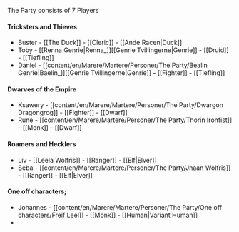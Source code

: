 The Party consists of 7 Players

#### Tricksters and Thieves
- Buster - [[The Duck]] - [[Cleric]] - [[Ande Racen|Duck]]
- Toby - [[Renna Genrie|Renna_]][[Genrie Tvillingerne|Genrie]] - [[Druid]] - [[Tiefling]]
- Daniel - [[content/en/Marere/Martere/Personer/The Party/Bealin Genrie|Baelin_]][[Genrie Tvillingerne|Genrie]] - [[Fighter]] - [[Tiefling]]

#### Dwarves of the Empire
- Ksawery - [[content/en/Marere/Martere/Personer/The Party/Dwargon Dragongrog]] - [[Fighter]] - [[Dwarf]]
- Rune - [[content/en/Marere/Martere/Personer/The Party/Thorin Ironfist]] - [[Monk]] - [[Dwarf]]

#### Roamers and Hecklers 
- Liv - [[Leela Wolfris]] - [[Ranger]] - [[Elf|Elver]]
- Seba - [[content/en/Marere/Martere/Personer/The Party/Jhaan Wolfris]] - [[Ranger]] - [[Elf|Elver]]

#### One off characters;
- Johannes - [[content/en/Marere/Martere/Personer/The Party/One off characters/Freif Leel]] - [[Monk]] - [[Human|Variant Human]]
- 
